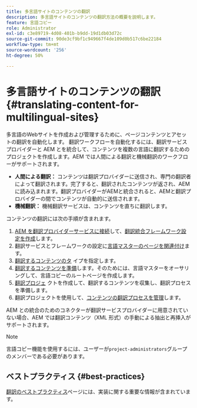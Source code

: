 ```yaml
---
title: 多言語サイトのコンテンツの翻訳
description: 多言語サイトのコンテンツの翻訳方法の概要を説明します。
feature: 言語コピー
role: Administrator
exl-id: c3e89719-4d08-401b-b9dd-19d1db03d72c
source-git-commit: 90de3cf9bf1c949667f4de109d0b517c6be22184
workflow-type: tm+mt
source-wordcount: '256'
ht-degree: 50%

---
```


# 多言語サイトのコンテンツの翻訳 {#translating-content-for-multilingual-sites}

多言語のWebサイトを作成および管理するために、ページコンテンツとアセットの翻訳を自動化します。 翻訳ワークフローを自動化するには、翻訳サービスプロバイダーと AEM とを統合して、コンテンツを複数の言語に翻訳するためのプロジェクトを作成します。AEM では人間による翻訳と機械翻訳のワークフローがサポートされます。

* **人間による翻訳：** コンテンツは翻訳プロバイダーに送信され、専門の翻訳者によって翻訳されます。完了すると、翻訳されたコンテンツが返され、AEMに読み込まれます。翻訳プロバイダーがAEMと統合されると、AEMと翻訳プロバイダーの間でコンテンツが自動的に送信されます。
* **機械翻訳：** 機械翻訳サービスは、コンテンツを直ちに翻訳します。

コンテンツの翻訳には次の手順が含まれます。

1. [AEM を翻訳プロバイダーサービスに接続](integration-framework.md#connecting-to-a-translation-service-provider)して、[翻訳統合フレームワーク設定を作成](integration-framework.md)します。
1. 翻訳サービスとフレームワークの設定に[言語マスターのページを関連付け](integration-framework.md#configuring-pages-for-translation)ます。
1. [翻訳するコンテンツのタ](rules.md) イプを指定します。
1. [翻訳するコンテンツを準備](preparation.md)します。そのためには、言語マスターをオーサリングして、言語コピーのルートページを作成します。
1. [翻訳プロジェ](managing-projects.md) クトを作成して、翻訳するコンテンツを収集し、翻訳プロセスを準備します。
1. 翻訳プロジェクトを使用して、[コンテンツの翻訳プロセスを管理](managing-projects.md)します。

AEM との統合のためのコネクターが翻訳サービスプロバイダーに用意されていない場合、AEM では翻訳コンテンツ（XML 形式）の手動による抽出と再挿入がサポートされます。

>[!NOTE]
>
>言語コピー機能を使用するには、ユーザーが`project-administrators`グループのメンバーである必要があります。

## ベストプラクティス {#best-practices}

[翻訳のベストプラクティス](best-practices.md)ページには、実装に関する重要な情報が含まれています。
